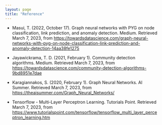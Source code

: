 ```yaml
---
layout: page
title: "Reference"
---
```


* Masui, T. (2022, October 17). Graph neural networks with PYG on node classification, link prediction, and anomaly detection. Medium. Retrieved March 7, 2023, from https://towardsdatascience.com/graph-neural-networks-with-pyg-on-node-classification-link-prediction-and-anomaly-detection-14aa38fe1275 

* Jayawickrama, T. D. (2021, February 1). Community detection algorithms. Medium. Retrieved March 7, 2023, from https://towardsdatascience.com/community-detection-algorithms-9bd8951e7dae 

* Karagiannakos, S. (2020, February 1). Graph Neural Networks. AI Summer. Retrieved March 7, 2023, from https://theaisummer.com/Graph_Neural_Networks/ 

* Tensorflow - Multi-Layer Perceptron Learning. Tutorials Point. Retrieved March 7, 2023, from https://www.tutorialspoint.com/tensorflow/tensorflow_multi_layer_perceptron_learning.htm 